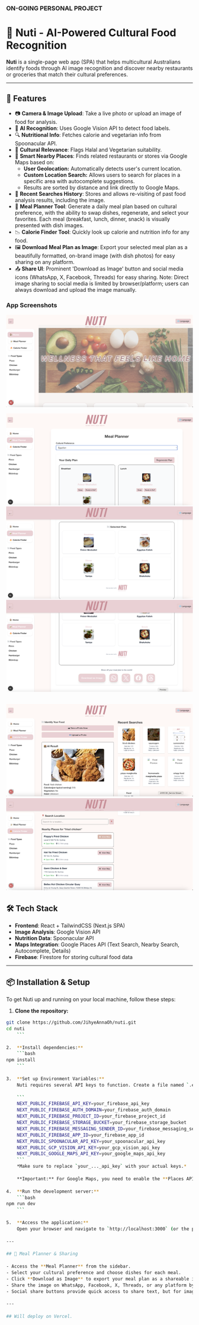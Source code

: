 ### ON-GOING PERSONAL PROJECT ###

# 🥗 Nuti - AI-Powered Cultural Food Recognition

**Nuti** is a single-page web app (SPA) that helps multicultural Australians identify foods through AI image recognition and discover nearby restaurants or groceries that match their cultural preferences.

---

## 🚀 Features

- 📷 **Camera & Image Upload**: Take a live photo or upload an image of food for analysis.
- 🧠 **AI Recognition**: Uses Google Vision API to detect food labels.
- 🔍 **Nutritional Info**: Fetches calorie and vegetarian info from Spoonacular API.
- 🕌 **Cultural Relevance**: Flags Halal and Vegetarian suitability.
- 📍 **Smart Nearby Places**: Finds related restaurants or stores via Google Maps based on:
    - **User Geolocation:** Automatically detects user's current location.
    - **Custom Location Search:** Allows users to search for places in a specific area with autocomplete suggestions.
    - Results are sorted by distance and link directly to Google Maps.
- 🔄 **Recent Searches History**: Stores and allows re-visiting of past food analysis results, including the image.
- 🥗 **Meal Planner Tool**: Generate a daily meal plan based on cultural preference, with the ability to swap dishes, regenerate, and select your favorites. Each meal (breakfast, lunch, dinner, snack) is visually presented with dish images.
- 📉 **Calorie Finder Tool**: Quickly look up calorie and nutrition info for any food.
- 🖼️ **Download Meal Plan as Image**: Export your selected meal plan as a beautifully formatted, on-brand image (with dish photos) for easy sharing on any platform.
- 📤 **Share UI**: Prominent 'Download as Image' button and social media icons (WhatsApp, X, Facebook, Threads) for easy sharing. Note: Direct image sharing to social media is limited by browser/platform; users can always download and upload the image manually.

### App Screenshots


![Nuti Homepage Screenshot](public/images/Landpage_screenshot_1.png)

![Nuti Meal Planner Screenshot 1](public/images/MealPlanner_screenshot_1.png)
![Nuti Meal Planner Screenshot 2](public/images/MealPlanner_screenshot_2.png)
![Nuti Meal Planner Screenshot 3](public/images/MealPlanner_screenshot_3.png)


![Nuti Calorie Finder Screenshot 1](public/images/CalorieFinder_screenshot_1.png)
![Nuti Calorie Finder Screenshot 2](public/images/CalorieFinder_screenshot_2.png)
---

## 🛠️ Tech Stack

- **Frontend**: React + TailwindCSS (Next.js SPA)
- **Image Analysis**: Google Vision API
- **Nutrition Data**: Spoonacular API
- **Maps Integration**: Google Places API (Text Search, Nearby Search, Autocomplete, Details)
- **Firebase**: Firestore for storing cultural food data

---

## 📦 Installation & Setup

To get Nuti up and running on your local machine, follow these steps:

1.  **Clone the repository:**
```bash
git clone https://github.com/JihyeAnnaOh/nuti.git
cd nuti
    ```

2.  **Install dependencies:**
    ```bash
npm install
    ```

3.  **Set up Environment Variables:**
    Nuti requires several API keys to function. Create a file named `.env.local` in the root of the project and add the following:

    ```
    NEXT_PUBLIC_FIREBASE_API_KEY=your_firebase_api_key
    NEXT_PUBLIC_FIREBASE_AUTH_DOMAIN=your_firebase_auth_domain
    NEXT_PUBLIC_FIREBASE_PROJECT_ID=your_firebase_project_id
    NEXT_PUBLIC_FIREBASE_STORAGE_BUCKET=your_firebase_storage_bucket
    NEXT_PUBLIC_FIREBASE_MESSAGING_SENDER_ID=your_firebase_messaging_sender_id
    NEXT_PUBLIC_FIREBASE_APP_ID=your_firebase_app_id
    NEXT_PUBLIC_SPOONACULAR_API_KEY=your_spoonacular_api_key
    NEXT_PUBLIC_GCP_VISION_API_KEY=your_gcp_vision_api_key
    NEXT_PUBLIC_GOOGLE_MAPS_API_KEY=your_google_maps_api_key
    ```
    *Make sure to replace `your_..._api_key` with your actual keys.*
    
    **Important:** For Google Maps, you need to enable the **Places API** and **Maps JavaScript API** in your Google Cloud Console to obtain `NEXT_PUBLIC_GOOGLE_MAPS_API_KEY`.

4.  **Run the development server:**
    ```bash
npm run dev
    ```

5.  **Access the application:**
    Open your browser and navigate to `http://localhost:3000` (or the port indicated in your terminal).

---

## 🥗 Meal Planner & Sharing

- Access the **Meal Planner** from the sidebar.
- Select your cultural preference and choose dishes for each meal.
- Click **Download as Image** to export your meal plan as a shareable image (includes your selected dishes and their photos, styled to match the NUTI brand).
- Share the image on WhatsApp, Facebook, X, Threads, or any platform by uploading the downloaded image.
- Social share buttons provide quick access to share text, but for image sharing, use the download feature.

---

## Will deploy on Vercel. 